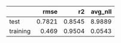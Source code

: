 |          |   rmse |     r2 |   avg_nll |
|:---------|-------:|-------:|----------:|
| test     | 0.7821 | 0.8545 |    8.9889 |
| training | 0.469  | 0.9504 |    0.0543 |